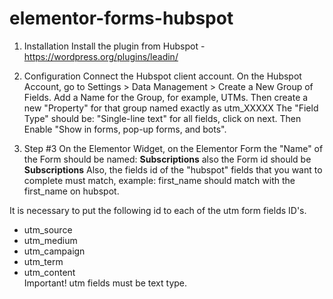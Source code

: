# elementor-forms-hubspot
1. Installation
Install the plugin from Hubspot - https://wordpress.org/plugins/leadin/

2. Configuration
Connect the Hubspot client account.
On the Hubspot Account, go to Settings > Data Management > Create a New Group of Fields.
Add a Name for the Group, for example, UTMs.
Then create a new "Property" for that group named exactly as utm_XXXXX
The "Field Type" should be: "Single-line text" for all fields, click on next.
Then Enable "Show in forms, pop-up forms, and bots".

4. Step #3
On the Elementor Widget, on the Elementor Form the "Name" of the Form should be named: <strong>Subscriptions</strong> also the Form id should be <strong>Subscriptions</strong>
Also, the fields id of the "hubspot" fields that you want to complete must match, example: first_name should match with the first_name on hubspot.

It is necessary to put the following id to each of the utm form fields ID's.

- utm_source <br />
- utm_medium <br />
- utm_campaign <br />
- utm_term <br />
- utm_content <br />
Important! utm fields must be text type.
